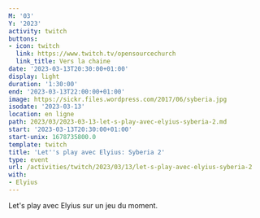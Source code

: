 ```yaml
---
M: '03'
Y: '2023'
activity: twitch
buttons:
- icon: twitch
  link: https://www.twitch.tv/opensourcechurch
  link_title: Vers la chaine
date: '2023-03-13T20:30:00+01:00'
display: light
duration: '1:30:00'
end: '2023-03-13T22:00:00+01:00'
image: https://sickr.files.wordpress.com/2017/06/syberia.jpg
isodate: '2023-03-13'
location: en ligne
path: 2023/03/2023-03-13-let-s-play-avec-elyius-syberia-2.md
start: '2023-03-13T20:30:00+01:00'
start-unix: 1678735800.0
template: twitch
title: 'Let''s play avec Elyius: Syberia 2'
type: event
url: /activities/twitch/2023/03/13/let-s-play-avec-elyius-syberia-2
with:
- Elyius
---
```

Let's play avec Elyius sur un jeu du moment.